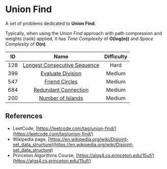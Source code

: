 # Union Find

A set of problems dedicated to **Union Find**.

Typically, when using the *Union Find* approach with path compression and weights (rank)  applied, it has *Time Complexity* of **O(log(n))** and *Space Complexity* of **O(n)**.

|  ID   |                                            Name                                             | Difficulty |
| :---: | :-----------------------------------------------------------------------------------------: | :--------: |
|  128  | [Longest Consecutive Sequence](https://leetcode.com/problems/longest-consecutive-sequence/) |    Hard    |
|  399  |            [Evaluate Division](https://leetcode.com/problems/evaluate-division/)            |   Medium   |
|  547  |               [Friend Circles](https://leetcode.com/problems/friend-circles/)               |   Medium   |
|  684  |         [Redundant Connection](https://leetcode.com/problems/redundant-connection/)         |   Medium   |
|  200  |            [Number of Islands](https://leetcode.com/problems/number-of-islands/)            |   Medium   |

## References

* LeetCode, [https://leetcode.com/tag/union-find/](https://leetcode.com/tag/union-find/)
* Wikipedia page, [https://en.wikipedia.org/wiki/Disjoint-set_data_structure](https://en.wikipedia.org/wiki/Disjoint-set_data_structure)
* Princeton Algorithms Course, [https://algs4.cs.princeton.edu/15uf/](https://algs4.cs.princeton.edu/15uf/)
